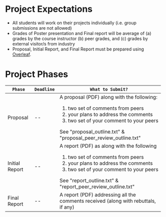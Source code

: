 # Project Expectations
* All students will work on their projects individually (i.e. group submissions are not allowed)
* Grades of Poster presentation and Final report will be average of (a) grades by the course instructor (b) peer grades, and (c) grades by external visitor/s from industry
* Proposal, Initial Report, and Final Report must be prepared using <a href="https://www.overleaf.com/">Overleaf</a>.

# Project Phases
| `Phase` | `Deadline` | `What to Submit?` |
| -- | -- | -- |
| Proposal | -- | A proposal (PDF) along with the following: <ol><li>two set of comments from peers</li><li>your plans to address the comments</li><li>two set of your comment to your peers</li></ol> See "proposal_outline.txt" & "proposal_peer_review_outline.txt" |
| Initial Report | -- | A report (PDF) as along with the following <ol><li>two set of comments from peers</li><li>your plans to address the comments</li><li>two set of your comment to your peers</li></ol> See "report_outline.txt" & "report_peer_review_outline.txt" |
| Final Report | -- | A report (PDF) addressing all the comments received (along with rebuttals, if any) |
